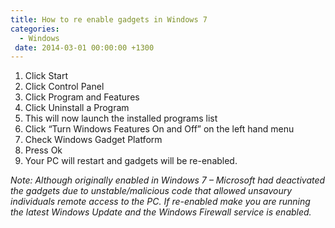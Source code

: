```yaml
---
title: How to re enable gadgets in Windows 7
categories:
  - Windows
 date: 2014-03-01 00:00:00 +1300
---
```


  1. Click Start
  2. Click Control Panel
  3. Click Program and Features
  4. Click Uninstall a Program
  5. This will now launch the installed programs list
  6. Click &#8220;Turn Windows Features On and Off&#8221; on the left hand menu
  7. Check Windows Gadget Platform
  8. Press Ok
  9. Your PC will restart and gadgets will be re-enabled.

_Note: Although originally enabled in Windows 7 – Microsoft had deactivated the gadgets due to unstable/malicious code that allowed unsavoury individuals remote access to the PC. If re-enabled make you are running the latest Windows Update and the Windows Firewall service is enabled._
